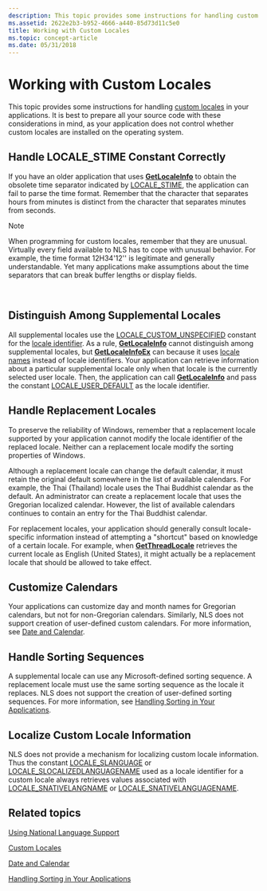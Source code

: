 ```yaml
---
description: This topic provides some instructions for handling custom locales in your applications.
ms.assetid: 2622e2b3-b952-4666-a440-85d73d11c5e0
title: Working with Custom Locales
ms.topic: concept-article
ms.date: 05/31/2018
---
```


# Working with Custom Locales

This topic provides some instructions for handling [custom locales](custom-locales.md) in your applications. It is best to prepare all your source code with these considerations in mind, as your application does not control whether custom locales are installed on the operating system.

## Handle LOCALE\_STIME Constant Correctly

If you have an older application that uses [**GetLocaleInfo**](/windows/desktop/api/Winnls/nf-winnls-getlocaleinfoa) to obtain the obsolete time separator indicated by [LOCALE\_STIME](locale-stime-constants.md), the application can fail to parse the time format. Remember that the character that separates hours from minutes is distinct from the character that separates minutes from seconds.

> [!Note]  
> When programming for custom locales, remember that they are unusual. Virtually every field available to NLS has to cope with unusual behavior. For example, the time format 12H34'12'' is legitimate and generally understandable. Yet many applications make assumptions about the time separators that can break buffer lengths or display fields.

 

## Distinguish Among Supplemental Locales

All supplemental locales use the [LOCALE\_CUSTOM\_UNSPECIFIED](locale-custom-constants.md) constant for the [locale identifier](locale-identifiers.md). As a rule, [**GetLocaleInfo**](/windows/desktop/api/Winnls/nf-winnls-getlocaleinfoa) cannot distinguish among supplemental locales, but [**GetLocaleInfoEx**](/windows/desktop/api/Winnls/nf-winnls-getlocaleinfoex) can because it uses [locale names](locale-names.md) instead of locale identifiers. Your application can retrieve information about a particular supplemental locale only when that locale is the currently selected user locale. Then, the application can call [**GetLocaleInfo**](/windows/desktop/api/Winnls/nf-winnls-getlocaleinfoa) and pass the constant [LOCALE\_USER\_DEFAULT](locale-user-default.md) as the locale identifier.

## Handle Replacement Locales

To preserve the reliability of Windows, remember that a replacement locale supported by your application cannot modify the locale identifier of the replaced locale. Neither can a replacement locale modify the sorting properties of Windows.

Although a replacement locale can change the default calendar, it must retain the original default somewhere in the list of available calendars. For example, the Thai (Thailand) locale uses the Thai Buddhist calendar as the default. An administrator can create a replacement locale that uses the Gregorian localized calendar. However, the list of available calendars continues to contain an entry for the Thai Buddhist calendar.

For replacement locales, your application should generally consult locale-specific information instead of attempting a "shortcut" based on knowledge of a certain locale. For example, when [**GetThreadLocale**](/windows/desktop/api/Winnls/nf-winnls-getthreadlocale) retrieves the current locale as English (United States), it might actually be a replacement locale that should be allowed to take effect.

## Customize Calendars

Your applications can customize day and month names for Gregorian calendars, but not for non-Gregorian calendars. Similarly, NLS does not support creation of user-defined custom calendars. For more information, see [Date and Calendar](date-and-calendar.md).

## Handle Sorting Sequences

A supplemental locale can use any Microsoft-defined sorting sequence. A replacement locale must use the same sorting sequence as the locale it replaces. NLS does not support the creation of user-defined sorting sequences. For more information, see [Handling Sorting in Your Applications](handling-sorting-in-your-applications.md).

## Localize Custom Locale Information

NLS does not provide a mechanism for localizing custom locale information. Thus the constant [LOCALE\_SLANGUAGE](locale-slanguage.md) or [LOCALE\_SLOCALIZEDLANGUAGENAME](locale-slocalized-constants.md) used as a locale identifier for a custom locale always retrieves values associated with [LOCALE\_SNATIVELANGNAME](locale-snative-constants.md) or [LOCALE\_SNATIVELANGUAGENAME](locale-snative-constants.md).

## Related topics

<dl> <dt>

[Using National Language Support](using-national-language-support.md)
</dt> <dt>

[Custom Locales](custom-locales.md)
</dt> <dt>

[Date and Calendar](date-and-calendar.md)
</dt> <dt>

[Handling Sorting in Your Applications](handling-sorting-in-your-applications.md)
</dt> </dl>

 

 



